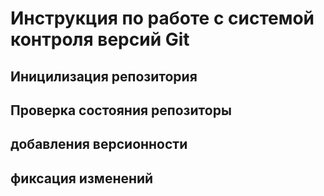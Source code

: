 # **Инструкция по работе с системой контроля версий Git**

## Иницилизация репозитория


## Проверка состояния репозиторы

## добавления версионности

## фиксация изменений


